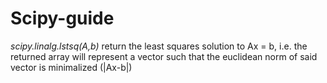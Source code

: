 # Scipy-guide

_scipy.linalg.lstsq(A,b)_ return the least squares solution to Ax = b, i.e. the returned array will represent a vector such that the euclidean norm of said vector is minimalized (|Ax-b|)
